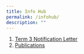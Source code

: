 ```yaml
---
title: Info Hub
permalink: /infohub/
description: ""
---
```

1. [Term 3 Notification Letter](/files/2023_term3_notificationletter.pdf)
2. [Publications](https://www.greenridgepri.moe.edu.sg/publication/)
